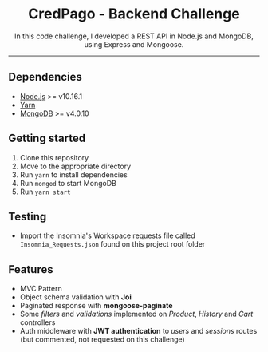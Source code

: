 <h1 align="center">
CredPago - Backend Challenge
</h1>

<p align="center">In this code challenge, I developed a REST API in Node.js and MongoDB, using Express and Mongoose.</p>

<hr>

## Dependencies

- [Node.js](https://nodejs.org/en/) >= v10.16.1
- [Yarn](https://yarnpkg.com/pt-BR/docs/install)
- [MongoDB](https://docs.mongodb.com/manual/tutorial/install-mongodb-on-ubuntu/) >= v4.0.10

## Getting started

1. Clone this repository<br />
2. Move to the appropriate directory<br />
3. Run `yarn` to install dependencies<br />
4. Run `mongod` to start MongoDB<br />
5. Run `yarn start`

## Testing

 - Import the Insomnia's Workspace requests file called ````Insomnia_Requests.json```` found on this project root folder

## Features

 - MVC Pattern
 - Object schema validation with **Joi**
 - Paginated response with **mongoose-paginate**
 - Some *filters* and *validations* implemented on *Product*, *History* and *Cart* controllers
 - Auth middleware with **JWT authentication** to *users* and *sessions* routes (but commented, not requested on this challenge)
